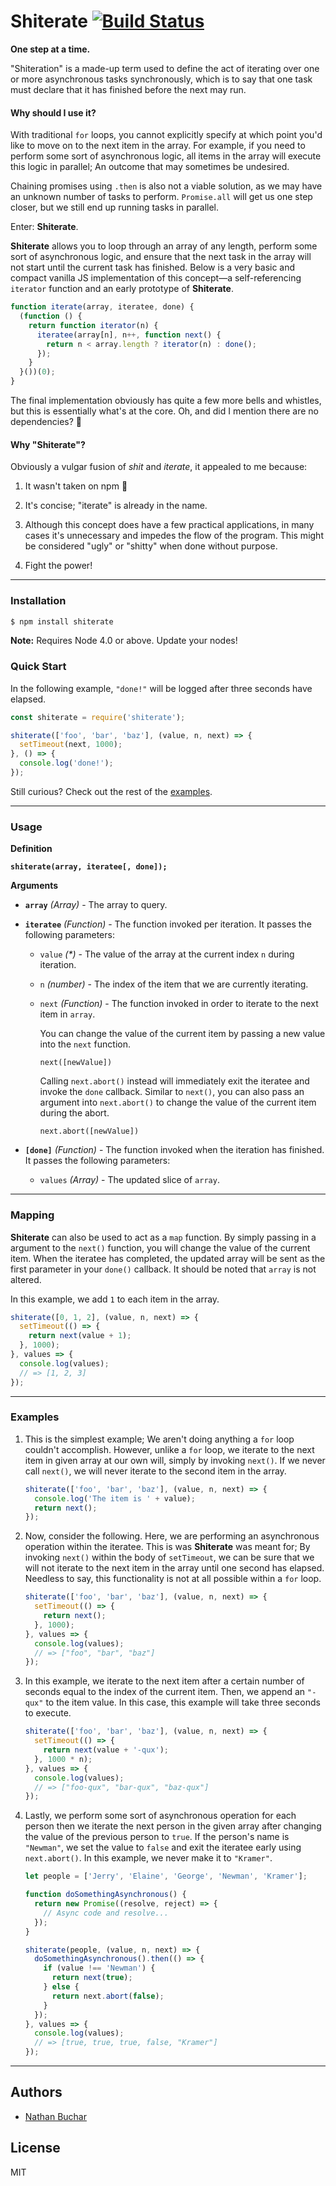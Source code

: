 Shiterate [![Build Status](https://travis-ci.org/nathanbuchar/shiterate.svg?branch=master)](https://travis-ci.org/nathanbuchar/shiterate)
=========

**One step at a time.**

"Shiteration" is a made-up term used to define the act of iterating over one or more asynchronous tasks synchronously, which is to say that one task must declare that it has finished before the next may run.


#### Why should I use it?

With traditional `for` loops, you cannot explicitly specify at which point you'd like to move on to the next item in the array. For example, if you need to perform some sort of asynchronous logic, all items in the array will execute this logic in parallel; An outcome that may sometimes be undesired.

Chaining promises using `.then` is also not a viable solution, as we may have an unknown number of tasks to perform. `Promise.all` will get us one step closer, but we still end up running tasks in parallel.

Enter: **Shiterate**.

**Shiterate** allows you to loop through an array of any length, perform some sort of asynchronous logic, and ensure that the next task in the array will not start until the current task has finished. Below is a very basic and compact vanilla JS implementation of this concept—a self-referencing `iterator` function and an early prototype of **Shiterate**.

```js
function iterate(array, iteratee, done) {
  (function () {
    return function iterator(n) {
      iteratee(array[n], n++, function next() {
        return n < array.length ? iterator(n) : done();
      });
    }
  }())(0);
}
```

The final implementation obviously has quite a few more bells and whistles, but this is essentially what's at the core. Oh, and did I mention there are no dependencies? :clap:


#### Why "Shiterate"?

Obviously a vulgar fusion of *shit* and *iterate*, it appealed to me because:

  1. It wasn't taken on npm :tada:

  2. It's concise; "iterate" is already in the name.

  3. Although this concept does have a few practical applications, in many cases it's unnecessary and impedes the flow of the program. This might be considered "ugly" or "shitty" when done without purpose.

  4. Fight the power!



***



### Installation

```bash
$ npm install shiterate
```

**Note:** Requires Node 4.0 or above. Update your nodes!


### Quick Start

In the following example, `"done!"` will be logged after three seconds have elapsed.

```js
const shiterate = require('shiterate');

shiterate(['foo', 'bar', 'baz'], (value, n, next) => {
  setTimeout(next, 1000);
}, () => {
  console.log('done!');
});
```

Still curious? Check out the rest of the [examples][section_examples].



***



### Usage

**Definition**

**`shiterate(array, iteratee[, done]);`**


**Arguments**

* **`array`** *(Array)* - The array to query.

* **`iteratee`** *(Function)* - The function invoked per iteration. It passes the following parameters:

  * `value` *(&#42;)* - The value of the array at the current index `n` during iteration.

  * `n` *(number)* - The index of the item that we are currently iterating.

  * `next` *(Function)* - The function invoked in order to iterate to the next item in `array`.

    You can change the value of the current item by passing a new value into the `next` function.

    `next([newValue])`

    Calling `next.abort()` instead will immediately exit the iteratee and invoke the `done` callback. Similar to `next()`, you can also pass an argument into `next.abort()` to change the value of the current item during the abort.

    `next.abort([newValue])`

* **`[done]`** *(Function)* - The function invoked when the iteration has finished. It passes the following parameters:

  * `values` *(Array)* - The updated slice of `array`.



***



### Mapping

**Shiterate** can also be used to act as a `map` function. By simply passing in a argument to the `next()` function, you will change the value of the current item. When the iteratee has completed, the updated array will be sent as the first parameter in your `done()` callback. It should be noted that `array` is not altered.

In this example, we add `1` to each item in the array.

```js
shiterate([0, 1, 2], (value, n, next) => {
  setTimeout(() => {
    return next(value + 1);
  }, 1000);
}, values => {
  console.log(values);
  // => [1, 2, 3]
});
```



***



### Examples

  1. This is the simplest example; We aren't doing anything a `for` loop couldn't accomplish. However, unlike a `for` loop, we iterate to the next item in given array at our own will, simply by invoking `next()`. If we never call `next()`, we will never iterate to the second item in the array.

      ```js
      shiterate(['foo', 'bar', 'baz'], (value, n, next) => {
        console.log('The item is ' + value);
        return next();
      });
      ```

  1. Now, consider the following. Here, we are performing an asynchronous operation within the iteratee. This is was **Shiterate** was meant for; By invoking `next()` within the body of `setTimeout`, we can be sure that we will not iterate to the next item in the array until one second has elapsed. Needless to say, this functionality is not at all possible within a `for` loop.

      ```js
      shiterate(['foo', 'bar', 'baz'], (value, n, next) => {
        setTimeout(() => {
          return next();
        }, 1000);
      }, values => {
        console.log(values);
        // => ["foo", "bar", "baz"]
      });
      ```

  3. In this example, we iterate to the next item after a certain number of seconds equal to the index of the current item. Then, we append an `"-qux"` to the item value. In this case, this example will take three seconds to execute.

      ```js
      shiterate(['foo', 'bar', 'baz'], (value, n, next) => {
        setTimeout(() => {
          return next(value + '-qux');
        }, 1000 * n);
      }, values => {
        console.log(values);
        // => ["foo-qux", "bar-qux", "baz-qux"]
      });
      ```

  1. Lastly, we perform some sort of asynchronous operation for each person then we iterate the next person in the given array after changing the value of the previous person to `true`. If the person's name is `"Newman"`, we set the value to `false` and exit the iteratee early using `next.abort()`. In this example, we never make it to `"Kramer"`.

      ```js
      let people = ['Jerry', 'Elaine', 'George', 'Newman', 'Kramer'];

      function doSomethingAsynchronous() {
        return new Promise((resolve, reject) => {
          // Async code and resolve...
        });
      }

      shiterate(people, (value, n, next) => {
        doSomethingAsynchronous().then(() => {
          if (value !== 'Newman') {
            return next(true);
          } else {
            return next.abort(false);
          }
        });
      }, values => {
        console.log(values);
        // => [true, true, true, false, "Kramer"]
      });
      ```



***



Authors
-------
* [Nathan Buchar]


License
-------
MIT






[section_installation]: #installation
[section_quickStart]: #quick-start
[section_usage]: #usage
[section_mapping]: #mapping
[section_examples]: #examples
[section_authors]: #authors
[section_license]: #license

[Nathan Buchar]: mailto:hello@nathanbuchar.com
